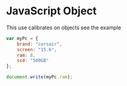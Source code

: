 # JavaScript Object

This  use calibrates on objects see the example&#x20;

```javascript
var myPc = {
    brand: "corsair",
    screen: "15.6",
    ram: 8,
    ssd: "500GB"
};

document.write(myPc.ram);
```

